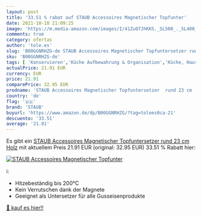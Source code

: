 ```yaml
---
layout: post
title: '33.51 % rabat auf STAUB Accessoires Magnetischer Topfunter'
date: 2021-10-18 21:09:25
image: 'https://m.media-amazon.com/images/I/41ZuO7JhKKS._SL500_._SL400_.jpg'
comments: true
category: ofertas
author: 'tole.es'
slug: 'B00GGNRHZG-de STAUB Accessoires Magnetischer Topfuntersetzer rund 23 cm...'
sku: 'B00GGNRHZG-de'
tags: [ 'Konservieren','Küche Aufbewahrung & Organisation','Küche, Haushalt & Wohnen','Küche, Kochen & Backen','Vakuumierer für Einmachgläser','staub', ]
actualPrice: 21.91 EUR
currency: EUR
price: 21.91
comparePrice: 32.95 EUR
prodname: 'STAUB Accessoires Magnetischer Topfuntersetzer  rund 23 cm  Holz'
country: 'de'
flag: '🇩🇪'
brand: 'STAUB'
buyurl: 'https://www.amazon.de/dp/B00GGNRHZG/?tag=tolees0ca-21'
descuento: '33.51'
average: '21.91'
---
```


Es gibt ein [STAUB Accessoires Magnetischer Topfuntersetzer  rund 23 cm  Holz](https://www.amazon.de/dp/B00GGNRHZG/?tag=tolees0ca-21) mit aktuellem Preis 21.91 EUR (original: 32.95 EUR) 33.51 % Rabatt hier:

[![STAUB Accessoires Magnetischer Topfunter](https://m.media-amazon.com/images/I/41ZuO7JhKKS._SL500_._SL400_.jpg)](https://www.amazon.de/dp/B00GGNRHZG/?tag=tolees0ca-21)

ℹ️:

- Hitzebeständig bis 200°C
- Kein Verrutschen dank der Magnete
- Geeignet als Untersetzer für alle Gusseisenprodukte

[🛒 kauf es hier!!](https://www.amazon.de/dp/B00GGNRHZG/?tag=tolees0ca-21)
